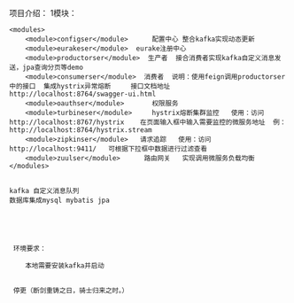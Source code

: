 项目介绍：
    1模块：

    <modules>
        <module>configser</module>      配置中心 整合kafka实现动态更新
        <module>eurakeser</module>  eurake注册中心
        <module>productorser</module>  生产者  接合消费者实现kafka自定义消息发送，jpa查询分页等demo
        <module>consumerser</module>  消费者  说明：使用feign调用productorser中的接口  集成hystrix异常熔断     接口文档地址 http://localhost:8764/swagger-ui.html
        <module>oauthser</module>       权限服务
        <module>turbineser</module>     hystrix熔断集群监控   使用：访问http://localhost:8767/hystrix    在页面输入框中输入需要监控的微服务地址  例：http://localhost:8764/hystrix.stream
        <module>zipkinser</module>   请求追踪   使用：访问 http://localhost:9411/   可根据下拉框中数据进行过滤查看  
        <module>zuulser</module>      路由网关   实现调用微服务负载均衡
    </modules>


    kafka 自定义消息队列
    数据库集成mysql mybatis jpa
    
    
    


     环境要求：

        本地需要安装kafka并启动


     停更（断剑重铸之日，骑士归来之时。）




